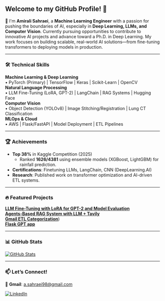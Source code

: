 ## **Welcome to my GitHub Profile!** 🚀

👋 I'm **Amirali Sahraei**, a **Machine Learning Engineer** with a passion for pushing the boundaries of AI, especially in **Deep Learning, LLMs, and Computer Vision**. Currently pursuing opportunities to contribute to innovative AI projects and advance toward a Ph.D. in Deep Learning. My work focuses on building scalable, real-world AI solutions—from fine-tuning transformers to deploying models in production.

---

### 🛠 **Technical Skills**  
**Machine Learning & Deep Learning**  
• PyTorch (Primary) | TensorFlow | Keras | Scikit-Learn | OpenCV  
**Natural Language Processing**  
• LLM Fine-Tuning (LoRA, GPT-2) | LangChain | RAG Systems | Hugging Face  
**Computer Vision**  
• Object Detection (YOLOv8) | Image Stitching/Registration | Lung CT Classification  
**MLOps & Cloud**  
• AWS | Flask/FastAPI | Model Deployment | ETL Pipelines  

---

### 🏆 **Achievements**  
- **Top 38%** in Kaggle Competition (2025)  
  - Ranked **1626/4381** using ensemble models (XGBoost, LightGBM) for rainfall prediction.  
- **Certifications**: Finetuning LLMs, LangChain, CNN (DeepLearning.AI)  
- **Research**: Published work on transformer optimization and AI-driven ETL systems.  

---

### 🔥 **Featured Projects**  
[**LLM Fine-Tuning with LoRA for GPT-2 and Model Evaluation**](https://github.com/amiralisahraei/gpt2-qa-finetuning)  
[**Agents-Based RAG System with LLM + Tavily**](https://github.com/amiralisahraei/agent-rag-llm)  
[**Gmail ETL Categorization**](https://github.com/amiralisahraei/gmail-llm-categorization))  
[**Flask GPT app**](https://github.com/amiralisahraei/agent-rag-llm)  

---

### 📊 **GitHub Stats**  
[![GitHub Stats](https://gh-readme-profile.vercel.app/api?username=amiralisahraei&show_icons=true&theme=dark&hide_border=true&include_all_commits=true)](https://github.com/amiralisahraei)  

---

### 📫 **Let’s Connect!**  
📧 **Gmail**: [a.sahraei98@gmail.com](mailto:a.sahraei98@gmail.com)  

[![LinkedIn](https://img.shields.io/badge/LinkedIn-0077B5?style=for-the-badge&logo=linkedin&logoColor=white)](www.linkedin.com/in/amirali-sahraei98/) 
